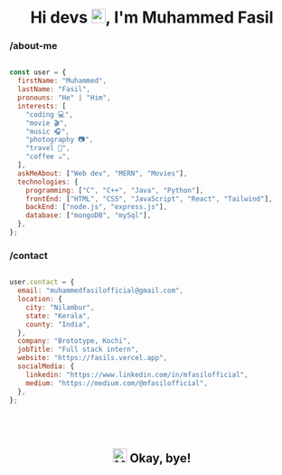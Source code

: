 <h1 class='typewriter' align='center'>Hi devs <img src="https://raw.githubusercontent.com/Tarikul-Islam-Anik/Animated-Fluent-Emojis/master/Emojis/Hand%20gestures/Waving%20Hand.png" alt="Waving Hand" width="25" height="25" />, I'm Muhammed Fasil</h1>


### /about-me
```javascript

const user = {
  firstName: "Muhammed",
  lastName: "Fasil",
  pronouns: "He" | "Him",
  interests: [
    "coding 💻",
    "movie 🎬",
    "music 🎧",
    "photography 📷",
    "travel 🧳",
    "coffee ☕",
  ],
  askMeAbout: ["Web dev", "MERN", "Movies"],
  technologies: {
    programming: ["C", "C++", "Java", "Python"],
    frontEnd: ["HTML", "CSS", "JavaScript", "React", "Tailwind"],
    backEnd: ["node.js", "express.js"],
    database: ["mongoDB", "mySql"],
  },
};

```

### /contact
```javascript

user.contact = {
  email: "muhammedfasilofficial@gmail.com",
  location: {
    city: "Nilambur",
    state: "Kerala",
    county: "India",
  },
  company: "Brototype, Kochi",
  jobTitle: "Full stack intern",
  website: "https://fasils.vercel.app",
  socialMedia: {
    linkedin: "https://www.linkedin.com/in/mfasilofficial",
    medium: "https://medium.com/@mfasilofficial",
  },
};

```
<br><br>
<h2 align='center'>
  <img src="https://raw.githubusercontent.com/Tarikul-Islam-Anik/Animated-Fluent-Emojis/master/Emojis/People%20with%20activities/Man%20Running%20Light%20Skin%20Tone.png" alt="Man Running Light Skin Tone" width="25" height="25" /> Okay, bye!
</h2>
